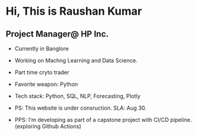 # Hi, This is Raushan Kumar

## Project Manager@ HP Inc.

* Currently in Banglore
* Working on Machng Learning and Data Science.
* Part time cryto trader
* Favorite weapon: Python
* Tech stack: Python, SQL, NLP, Forecasting, Plotly

* PS: This website is under consruction. SLA: Aug 30.
* PPS: I'm developing as part of a capstone project with CI/CD pipeline. (exploring Github Actions)
